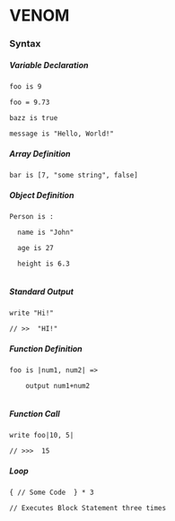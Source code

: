 # VENOM

### Syntax

##### *Variable Declaration*
```
foo is 9

foo = 9.73

bazz is true

message is "Hello, World!"

```
#####  *Array Definition*

```
bar is [7, "some string", false]
```

#####  *Object Definition*

```
Person is :
  
  name is "John"
  
  age is 27
  
  height is 6.3
  
```
##### *Standard Output* 

```
write "Hi!"

// >>  "HI!"
```



##### *Function Definition*

```
foo is |num1, num2| =>

    output num1+num2
 
```
##### *Function Call*

```
write foo|10, 5|

// >>>  15
```

##### *Loop*

```
{ // Some Code  } * 3

// Executes Block Statement three times
```







